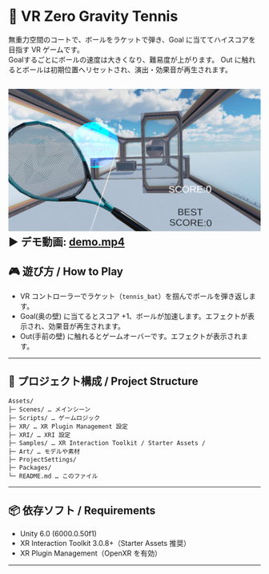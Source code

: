 # 🎾 VR Zero Gravity Tennis 

無重力空間のコートで、ボールをラケットで弾き、Goal に当ててハイスコアを目指す VR ゲームです。  
Goalするごとにボールの速度は大きくなり、難易度が上がります。
Out に触れるとボールは初期位置へリセットされ、演出・効果音が再生されます。

![](Demo/image.png) 
▶️ **デモ動画**: [demo.mp4](Demo/video.mp4) 
---

## 🎮 遊び方 / How to Play

- VR コントローラーでラケット（`tennis_bat`）を掴んでボールを弾き返します。
- Goal(奥の壁) に当てるとスコア +1、ボールが加速します。エフェクトが表示され、効果音が再生されます。
- Out(手前の壁) に触れるとゲームオーバーです。エフェクトが表示されます。

---

## 📂 プロジェクト構成 / Project Structure

```text
Assets/
├─ Scenes/ … メインシーン
├─ Scripts/ … ゲームロジック
├─ XR/ … XR Plugin Management 設定
├─ XRI/ … XRI 設定
├─ Samples/ … XR Interaction Toolkit / Starter Assets /
├─ Art/ … モデルや素材
├─ ProjectSettings/
├─ Packages/
└─ README.md … このファイル
```
---

## 📦 依存ソフト / Requirements

- Unity 6.0 (6000.0.50f1)
- XR Interaction Toolkit 3.0.8+（Starter Assets 推奨）
- XR Plugin Management（OpenXR を有効）

---



